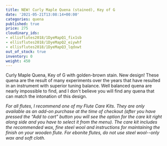 ```yaml
---
title: NEW! Curly Maple Quena (stained), Key of G
date: '2021-05-21T13:08:14+00:00'
categories: quena
published: true
price: 275
cloudinary_ids:
- ellisflutes2018/1DyeMapQ1_fix1sb
- ellisflutes2018/1DyeMapQ2_eiywhf
- ellisflutes2018/1DyeMapQ3_lqdxwt
out_of_stock: true
inventory: 0
weight: 450
---
```


 Curly Maple Quena, Key of G with golden-brown stain.  New design! These quena are the result of many experiments over the years that have resulted in an instrument with superior tuning balance.   Well balanced quena are nearly impossible to find, and I don't believe you will find any quena that can match the intonation of this design.

*For all flutes, I recommend one of my Flute Care Kits.  They are only available as an add-on purchase at the time of checkout (after you have pressed the “Add to cart” button you will see the option for the care kit right along side and you have to select it from the menu). The care kit includes the recommended wax, fine steel wool and instructions for maintaining the finish on your wooden flute.  For ebonite flutes, do not use steel wool--only wax and soft cloth.*